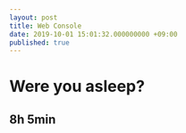 ```yaml
---
layout: post
title: Web Console
date: 2019-10-01 15:01:32.000000000 +09:00
published: true
---
```


# Were you asleep?
## 8h 5min





